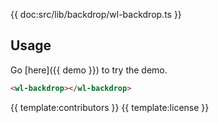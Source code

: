 {{ doc:src/lib/backdrop/wl-backdrop.ts }}

## Usage

Go [here]({{ demo }}) to try the demo.

```html
<wl-backdrop></wl-backdrop>
```

{{ template:contributors }}
{{ template:license }}
